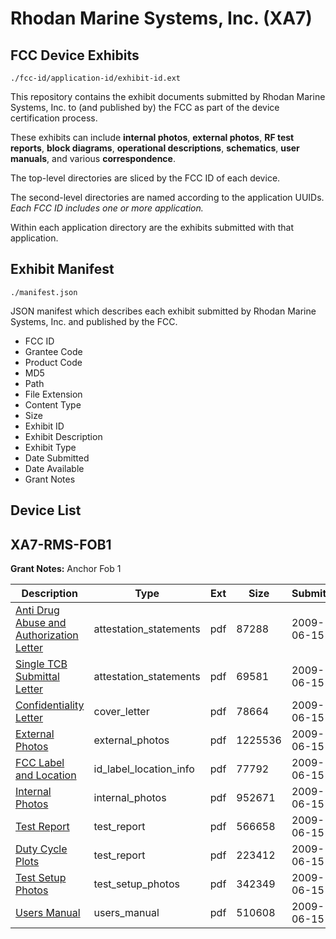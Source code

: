 # Rhodan Marine Systems, Inc. (XA7)
## FCC Device Exhibits

```
./fcc-id/application-id/exhibit-id.ext
```

This repository contains the exhibit documents submitted by Rhodan Marine Systems, Inc. to (and published by) the FCC as part of the device certification process.

These exhibits can include **internal photos**, **external photos**, **RF test reports**, **block diagrams**, **operational descriptions**, **schematics**, **user manuals**, and various **correspondence**.

The top-level directories are sliced by the FCC ID of each device.

The second-level directories are named according to the application UUIDs. *Each FCC ID includes one or more application.*

Within each application directory are the exhibits submitted with that application. 

## Exhibit Manifest

```
./manifest.json
```

JSON manifest which describes each exhibit submitted by Rhodan Marine Systems, Inc. and published by the FCC.

- FCC ID
- Grantee Code
- Product Code
- MD5
- Path
- File Extension
- Content Type
- Size
- Exhibit ID
- Exhibit Description
- Exhibit Type
- Date Submitted
- Date Available
- Grant Notes

## Device List
## XA7-RMS-FOB1
**Grant Notes:** Anchor Fob 1

| Description | Type | Ext | Size | Submitted | Available |
| ----------- | ---- | --- | ---- | --------- | --------- |
| [Anti Drug Abuse and Authorization Letter](XA7-RMS-FOB1/f83a8f7db349e1573c760f9e16e06e27/1124524.pdf) | attestation_statements | pdf | 87288 | 2009-06-15 | 2009-06-15 |
| [Single TCB Submittal Letter](XA7-RMS-FOB1/f83a8f7db349e1573c760f9e16e06e27/1124525.pdf) | attestation_statements | pdf | 69581 | 2009-06-15 | 2009-06-15 |
| [Confidentiality Letter](XA7-RMS-FOB1/f83a8f7db349e1573c760f9e16e06e27/1124522.pdf) | cover_letter | pdf | 78664 | 2009-06-15 | 2009-06-15 |
| [External Photos](XA7-RMS-FOB1/f83a8f7db349e1573c760f9e16e06e27/1124521.pdf) | external_photos | pdf | 1225536 | 2009-06-15 | 2009-06-15 |
| [FCC Label and Location](XA7-RMS-FOB1/f83a8f7db349e1573c760f9e16e06e27/1124520.pdf) | id_label_location_info | pdf | 77792 | 2009-06-15 | 2009-06-15 |
| [Internal Photos](XA7-RMS-FOB1/f83a8f7db349e1573c760f9e16e06e27/1124519.pdf) | internal_photos | pdf | 952671 | 2009-06-15 | 2009-06-15 |
| [Test Report](XA7-RMS-FOB1/f83a8f7db349e1573c760f9e16e06e27/1124516.pdf) | test_report | pdf | 566658 | 2009-06-15 | 2009-06-15 |
| [Duty Cycle Plots](XA7-RMS-FOB1/f83a8f7db349e1573c760f9e16e06e27/1124526.pdf) | test_report | pdf | 223412 | 2009-06-15 | 2009-06-15 |
| [Test Setup Photos](XA7-RMS-FOB1/f83a8f7db349e1573c760f9e16e06e27/1124515.pdf) | test_setup_photos | pdf | 342349 | 2009-06-15 | 2009-06-15 |
| [Users Manual](XA7-RMS-FOB1/f83a8f7db349e1573c760f9e16e06e27/1124514.pdf) | users_manual | pdf | 510608 | 2009-06-15 | 2009-06-15 |
